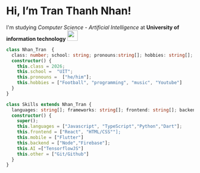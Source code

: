 # Hi, I’m Tran Thanh Nhan! 


I'm studying  _Computer Science - Artificial Intelligence_ at **University of information technology** <img src="https://tuoitre.uit.edu.vn/wp-content/uploads/2015/07/logo-uit.png" height="28">
```typescript
class Nhan_Tran  {
  class: number; school: string; pronouns:string[]; hobbies: string[]; 
  constructor() {
    this.class = 2026;
    this.school =  "UIT";
    this.pronouns =  ["he/him"];
    this.hobbies = ["Football", "programming", "music", "Youtube"]
  }
}

class Skills extends Nhan_Tran {
  languages: string[]; frameworks: string[]; frontend: string[]; backend: string[]; AI: string[] ;other: string[]
  constructor() {
    super();
    this.languages = ["Javascript", "TypeScript","Python","Dart"];
    this.frontend = ["React", "HTML/CSS""];
    this.mobile = ["Flutter"]
    this.backend = ["Node","Firebase"];
    this.AI =["TensorflowJS"]
    this.other = ["Git/Github"]
  }
}
```
 </a>


